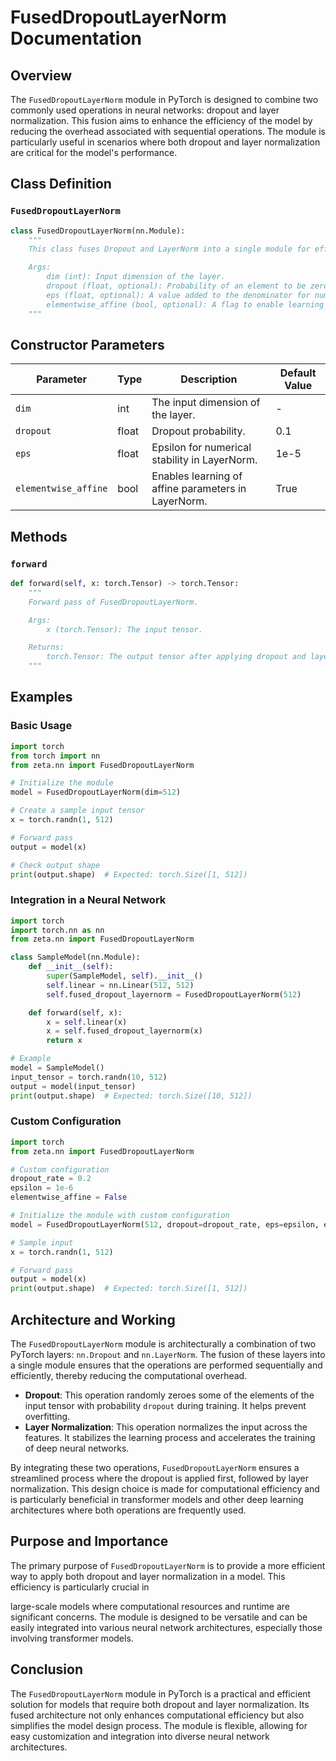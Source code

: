 # FusedDropoutLayerNorm Documentation

## Overview

The `FusedDropoutLayerNorm` module in PyTorch is designed to combine two commonly used operations in neural networks: dropout and layer normalization. This fusion aims to enhance the efficiency of the model by reducing the overhead associated with sequential operations. The module is particularly useful in scenarios where both dropout and layer normalization are critical for the model's performance.

## Class Definition

### `FusedDropoutLayerNorm`

```python
class FusedDropoutLayerNorm(nn.Module):
    """
    This class fuses Dropout and LayerNorm into a single module for efficiency.

    Args:
        dim (int): Input dimension of the layer.
        dropout (float, optional): Probability of an element to be zeroed. Defaults to 0.1.
        eps (float, optional): A value added to the denominator for numerical stability. Defaults to 1e-5.
        elementwise_affine (bool, optional): A flag to enable learning of affine parameters. Defaults to True.
    """
```

## Constructor Parameters

| Parameter           | Type    | Description                                              | Default Value |
|---------------------|---------|----------------------------------------------------------|---------------|
| `dim`               | int     | The input dimension of the layer.                        | -             |
| `dropout`           | float   | Dropout probability.                                     | 0.1           |
| `eps`               | float   | Epsilon for numerical stability in LayerNorm.            | 1e-5          |
| `elementwise_affine`| bool    | Enables learning of affine parameters in LayerNorm.      | True          |

## Methods

### `forward`

```python
def forward(self, x: torch.Tensor) -> torch.Tensor:
    """
    Forward pass of FusedDropoutLayerNorm.

    Args:
        x (torch.Tensor): The input tensor.

    Returns:
        torch.Tensor: The output tensor after applying dropout and layer normalization.
    """
```

## Examples

### Basic Usage

```python
import torch
from torch import nn
from zeta.nn import FusedDropoutLayerNorm

# Initialize the module
model = FusedDropoutLayerNorm(dim=512)

# Create a sample input tensor
x = torch.randn(1, 512)

# Forward pass
output = model(x)

# Check output shape
print(output.shape)  # Expected: torch.Size([1, 512])
```

### Integration in a Neural Network

```python
import torch
import torch.nn as nn
from zeta.nn import FusedDropoutLayerNorm

class SampleModel(nn.Module):
    def __init__(self):
        super(SampleModel, self).__init__()
        self.linear = nn.Linear(512, 512)
        self.fused_dropout_layernorm = FusedDropoutLayerNorm(512)

    def forward(self, x):
        x = self.linear(x)
        x = self.fused_dropout_layernorm(x)
        return x

# Example
model = SampleModel()
input_tensor = torch.randn(10, 512)
output = model(input_tensor)
print(output.shape)  # Expected: torch.Size([10, 512])
```

### Custom Configuration

```python
import torch
from zeta.nn import FusedDropoutLayerNorm

# Custom configuration
dropout_rate = 0.2
epsilon = 1e-6
elementwise_affine = False

# Initialize the module with custom configuration
model = FusedDropoutLayerNorm(512, dropout=dropout_rate, eps=epsilon, elementwise_affine=elementwise_affine)

# Sample input
x = torch.randn(1, 512)

# Forward pass
output = model(x)
print(output.shape)  # Expected: torch.Size([1, 512])
```

## Architecture and Working

The `FusedDropoutLayerNorm` module is architecturally a combination of two PyTorch layers: `nn.Dropout` and `nn.LayerNorm`. The fusion of these layers into a single module ensures that the operations are performed sequentially and efficiently, thereby reducing the computational overhead.

- **Dropout**: This operation randomly zeroes some of the elements of the input tensor with probability `dropout` during training. It helps prevent overfitting.
- **Layer Normalization**: This operation normalizes the input across the features. It stabilizes the learning process and accelerates the training of deep neural networks.

By integrating these two operations, `FusedDropoutLayerNorm` ensures a streamlined process where the dropout is applied first, followed by layer normalization. This design choice is made for computational efficiency and is particularly beneficial in transformer models and other deep learning architectures where both operations are frequently used.

## Purpose and Importance

The primary purpose of `FusedDropoutLayerNorm` is to provide a more efficient way to apply both dropout and layer normalization in a model. This efficiency is particularly crucial in

 large-scale models where computational resources and runtime are significant concerns. The module is designed to be versatile and can be easily integrated into various neural network architectures, especially those involving transformer models.

## Conclusion

The `FusedDropoutLayerNorm` module in PyTorch is a practical and efficient solution for models that require both dropout and layer normalization. Its fused architecture not only enhances computational efficiency but also simplifies the model design process. The module is flexible, allowing for easy customization and integration into diverse neural network architectures.

